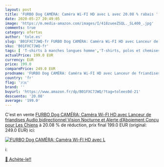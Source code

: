 ```yaml
---
layout: post
title: 'FURBO Dog CAMÉRA: Caméra Wi-FI HD avec L avec 20.08 % rabais '
date: 2020-05-27 20:49:05
image: 'https://m.media-amazon.com/images/I/418zueeZSQL._SL400_.jpg'
comments: true
category: ofertas
author: 'tole.es'
slug: 'B01FXC7JWQ-fr FURBO Dog CAMÉRA: Caméra Wi-FI HD avec Lanceur de...'
sku: 'B01FXC7JWQ-fr'
tags: [ 'T-shirts à manches longues homme','T-shirts, polos et chemises homme','Vêtements','Vêtements homme', ]
actualPrice: 199.0 EUR
currency: EUR
price: 199.0
comparePrice: 249.0 EUR
prodname: 'FURBO Dog CAMÉRA: Caméra Wi-FI HD avec Lanceur de friandises  Audio bidirectionnel  Vision Nocturne et Alerte d’Aboiement  Conçu pour Les Chiens'
country: 'fr'
flag: '🇫🇷'
brand: ''
buyurl: 'https://www.amazon.fr/dp/B01FXC7JWQ/?tag=tolees0d-21'
descuento: '20.08'
average: '199.0'
---
```


C'est en vente [FURBO Dog CAMÉRA: Caméra Wi-FI HD avec Lanceur de friandises  Audio bidirectionnel  Vision Nocturne et Alerte d’Aboiement  Conçu pour Les Chiens](https://www.amazon.fr/dp/B01FXC7JWQ/?tag=tolees0d-21)  à  20.08 % de réduction, prix final  199.0 EUR (original: 249.0 EUR) ici:

[![FURBO Dog CAMÉRA: Caméra Wi-FI HD avec L](https://m.media-amazon.com/images/I/418zueeZSQL._SL400_.jpg)](https://www.amazon.fr/dp/B01FXC7JWQ/?tag=tolees0d-21)

ℹ️:


[🛒 Achète-le!!](https://www.amazon.fr/dp/B01FXC7JWQ/?tag=tolees0d-21)
